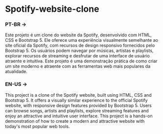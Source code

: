 # Spotify-website-clone
<h3>PT-BR -></h3>
<P>
  Este projeto é um clone do website da Spotify, desenvolvido com HTML, CSS e Bootstrap 5. Ele oferece uma experiência visualmente semelhante ao site oficial da Spotify, com recursos de design responsivo fornecidos pelo Bootstrap 5. Os usuários podem navegar por músicas, artistas e playlists, explorar recursos de streaming e desfrutar de uma interface de usuário atraente e intuitiva. Este projeto é uma demonstração prática de como criar um site moderno e atraente com as ferramentas web mais populares da atualidade.
</P>

<h3>EN-US -></h3>
<P>
  This project is a clone of the Spotify website, built using HTML, CSS and Bootstrap 5. It offers a visually similar experience to the official Spotify website, with responsive design features provided by Bootstrap 5. Users can browse songs, artists and playlists, explore streaming features and enjoy an attractive and intuitive user interface. This project is a hands-on demonstration of how to create a modern and attractive website with today's most popular web tools.
</P>
